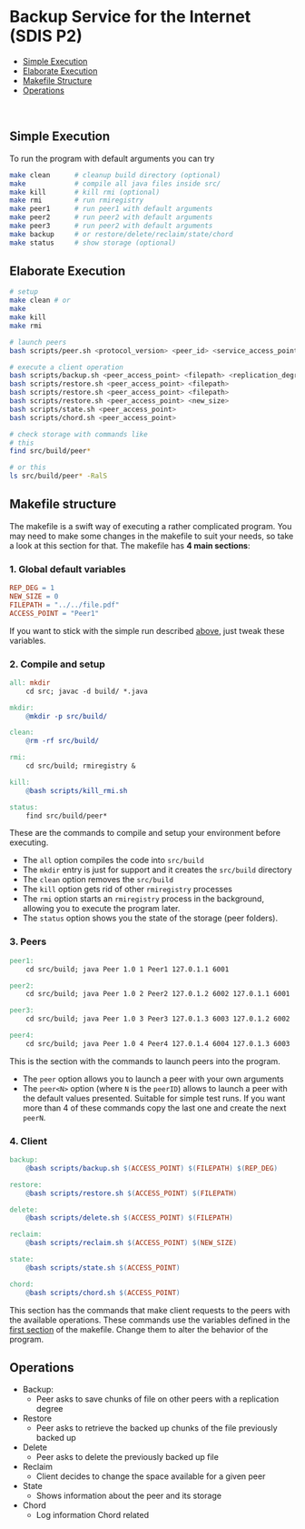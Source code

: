 # Backup Service for the Internet (SDIS P2)

- [Simple Execution](#simple-execution)
- [Elaborate Execution](#elaborate-execution)
- [Makefile Structure](#makefile-structure)
- [Operations](#operations)

<br>

## Simple Execution

To run the program with default arguments you can try

```bash
make clean      # cleanup build directory (optional)
make            # compile all java files inside src/
make kill       # kill rmi (optional)
make rmi        # run rmiregistry
make peer1      # run peer1 with default arguments
make peer2      # run peer2 with default arguments
make peer3      # run peer2 with default arguments
make backup     # or restore/delete/reclaim/state/chord
make status 	# show storage (optional)
```

## Elaborate Execution

```bash
# setup
make clean # or
make
make kill
make rmi

# launch peers
bash scripts/peer.sh <protocol_version> <peer_id> <service_access_point> <ip_address> <TCP_port> [<ip_address_of_other> <TCP_port_of_other>]

# execute a client operation
bash scripts/backup.sh <peer_access_point> <filepath> <replication_degree>
bash scripts/restore.sh <peer_access_point> <filepath>
bash scripts/restore.sh <peer_access_point> <filepath>
bash scripts/restore.sh <peer_access_point> <new_size>
bash scripts/state.sh <peer_access_point>
bash scripts/chord.sh <peer_access_point>

# check storage with commands like
# this
find src/build/peer*

# or this
ls src/build/peer* -RalS
```

## Makefile structure

The makefile is a swift way of executing a rather complicated program.
You may need to make some changes in the makefile to suit your needs, so take a look at this section for that. The makefile has **4 main sections**:

### 1. Global default variables

```makefile
REP_DEG = 1
NEW_SIZE = 0
FILEPATH = "../../file.pdf"
ACCESS_POINT = "Peer1"
```

If you want to stick with the simple run described [above](#simple-execution), just tweak these variables.

### 2. Compile and setup

```makefile
all: mkdir
	cd src; javac -d build/ *.java

mkdir:
	@mkdir -p src/build/

clean:
	@rm -rf src/build/

rmi:
	cd src/build; rmiregistry &

kill:
	@bash scripts/kill_rmi.sh

status:
	find src/build/peer*
```

These are the commands to compile and setup your environment before executing.

- The `all` option compiles the code into `src/build`
- The `mkdir` entry is just for support and it creates the `src/build` directory
- The `clean` option removes the `src/build`
- The `kill` option gets rid of other `rmiregistry` processes
- The `rmi` option starts an `rmiregistry` process in the background, allowing you to execute the program later.
- The `status` option shows you the state of the storage (peer folders).

### 3. Peers

```makefile
peer1:
	cd src/build; java Peer 1.0 1 Peer1 127.0.1.1 6001

peer2:
	cd src/build; java Peer 1.0 2 Peer2 127.0.1.2 6002 127.0.1.1 6001

peer3:
	cd src/build; java Peer 1.0 3 Peer3 127.0.1.3 6003 127.0.1.2 6002

peer4:
	cd src/build; java Peer 1.0 4 Peer4 127.0.1.4 6004 127.0.1.3 6003
```

This is the section with the commands to launch peers into the program.

- The `peer` option allows you to launch a peer with your own arguments
- The `peer<N>` option (where `N` is the `peerID`) allows to launch a peer with the default values presented. Suitable for simple test runs. If you want more than 4 of these commands copy the last one and create the next `peerN`.

### 4. Client

```makefile
backup:
	@bash scripts/backup.sh $(ACCESS_POINT) $(FILEPATH) $(REP_DEG)

restore:
	@bash scripts/restore.sh $(ACCESS_POINT) $(FILEPATH)

delete:
	@bash scripts/delete.sh $(ACCESS_POINT) $(FILEPATH)

reclaim:
	@bash scripts/reclaim.sh $(ACCESS_POINT) $(NEW_SIZE)

state:
	@bash scripts/state.sh $(ACCESS_POINT)

chord:
	@bash scripts/chord.sh $(ACCESS_POINT)
```

This section has the commands that make client requests to the peers with the available operations. These commands use the variables defined in the [first section](#makefile-structure) of the makefile. Change them to alter the behavior of the program.

## Operations

- Backup:
  - Peer asks to save chunks of file on other peers with a replication degree
- Restore
  - Peer asks to retrieve the backed up chunks of the file previously backed up
- Delete
  - Peer asks to delete the previously backed up file
- Reclaim
  - Client decides to change the space available for a given peer
- State
  - Shows information about the peer and its storage
- Chord
  - Log information Chord related
